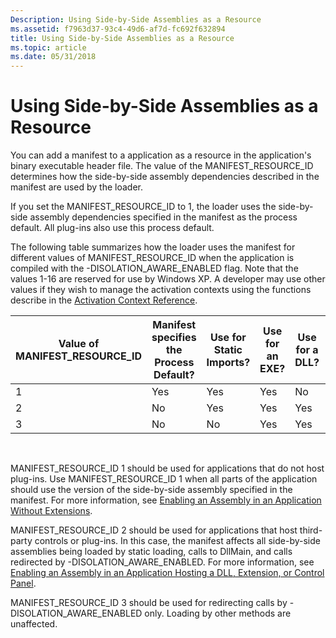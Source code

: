 ```yaml
---
Description: Using Side-by-Side Assemblies as a Resource
ms.assetid: f7963d37-93c4-49d6-af7d-fc692f632894
title: Using Side-by-Side Assemblies as a Resource
ms.topic: article
ms.date: 05/31/2018
---
```


# Using Side-by-Side Assemblies as a Resource

You can add a manifest to a application as a resource in the application's binary executable header file. The value of the MANIFEST\_RESOURCE\_ID determines how the side-by-side assembly dependencies described in the manifest are used by the loader.

If you set the MANIFEST\_RESOURCE\_ID to 1, the loader uses the side-by-side assembly dependencies specified in the manifest as the process default. All plug-ins also use this process default.

The following table summarizes how the loader uses the manifest for different values of MANIFEST\_RESOURCE\_ID when the application is compiled with the -DISOLATION\_AWARE\_ENABLED flag. Note that the values 1-16 are reserved for use by Windows XP. A developer may use other values if they wish to manage the activation contexts using the functions describe in the [Activation Context Reference](activation-context-reference.md).



| Value of MANIFEST\_RESOURCE\_ID | Manifest specifies the Process Default? | Use for Static Imports? | Use for an EXE? | Use for a DLL? | Uses Side-by-Side version of assemblies if compiled with -DISOLATION\_AWARE\_ENABLED? |
|---------------------------------|-----------------------------------------|-------------------------|-----------------|----------------|---------------------------------------------------------------------------------------|
| 1                               | Yes                                     | Yes                     | Yes             | No             | Yes                                                                                   |
| 2                               | No                                      | Yes                     | Yes             | Yes            | Yes                                                                                   |
| 3                               | No                                      | No                      | Yes             | Yes            | Yes                                                                                   |



 

MANIFEST\_RESOURCE\_ID 1 should be used for applications that do not host plug-ins. Use MANIFEST\_RESOURCE\_ID 1 when all parts of the application should use the version of the side-by-side assembly specified in the manifest. For more information, see [Enabling an Assembly in an Application Without Extensions](enabling-an-assembly-in-an-application-without-extensions.md).

MANIFEST\_RESOURCE\_ID 2 should be used for applications that host third-party controls or plug-ins. In this case, the manifest affects all side-by-side assemblies being loaded by static loading, calls to DllMain, and calls redirected by -DISOLATION\_AWARE\_ENABLED. For more information, see [Enabling an Assembly in an Application Hosting a DLL, Extension, or Control Panel](enabling-an-assembly-in-an-application-hosting-a-dll-extension-or-control-panel.md).

MANIFEST\_RESOURCE\_ID 3 should be used for redirecting calls by -DISOLATION\_AWARE\_ENABLED only. Loading by other methods are unaffected.

 

 



